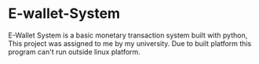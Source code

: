 # E-wallet-System
E-Wallet System is a basic monetary transaction system built with python, This project was assigned to me by my university.
Due to built platform this program can't run outside linux platform.
